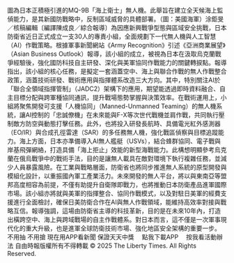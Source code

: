 圖為日本正積極引進的MQ-9B「海上衛士」無人機。此舉旨在建立全天候海上監偵能力，是其新國防戰略中，反制區域威脅的具體部署。（圖：美國海軍）涂鉅旻／核稿編輯〔編譯陳成良／綜合報導〕為因應新興戰爭型態與區域安全挑戰，日本防衛省近日正式成立一支30人的專責小組，全面規劃下一代無人機與人工智慧（AI）作戰策略。根據軍事新聞網站《Army Recognition》引述《亞洲商業展望》（Asian Business Outlook）報導，該小組的成立，被視為日本在汲取烏克蘭戰爭經驗後，強化國防科技自主研發、深化與美軍協同作戰能力的關鍵轉捩點。報導指出，該小組的核心任務，是擬定一套涵蓋空中、海上與聯合作戰的無人作戰整合政策，涵蓋技術研發、戰術應用與指揮體系改造三大方向。其中，特別關注AI於「聯合全領域指揮管制」（JADC2）架構下的應用，期望能透過即時資料融合、自主目標分配與跨軍種協同通訊，提升戰場態勢掌握與決策效率。在戰術運用上，小組將聚焦開發可支援「人機協同」（Manned-Unmanned Teaming）的無人機系統，讓AI控制的「忠誠僚機」在未來能與F-X等次世代戰機並肩作戰，共同執行壓制敵方防空與動態打擊任務。此外，也將投入研發長航時、具備電光紅外感測器（EO/IR）與合成孔徑雷達（SAR）的多任務無人機，強化戰區偵察與目標追蹤能力。海上方面，日本亦準備導入AI無人艦艇（USVs），結合蜂群協同、電子戰與岸基飛彈網絡，打造具備「海上拒止」效能的新型海戰能力。此構想明顯參考烏克蘭在俄烏戰爭中的戰術手法，目的是讓無人載具在敵對環境下執行複雜任務，並減少人員暴露風險。在工業與戰略層面，防衛省也將同步推進無人系統的原型開發與模組化設計，以重振國內軍工產業活力。未來開發的無人平台，將以與東南亞等盟邦高度相容為前提，不僅有助提升自衛隊即戰力，也將推動日本防衛產品進軍國際市場。該小組亦將就與美軍的指揮整合、協同作戰模式，以及對駐日美軍的經費支援進行全面檢討，確保日美防衛合作在AI與無人作戰領域，能維持高效率對接與戰略互信。報導強調，這場由防衛省主導的科技革新，目的是在未來10年內，打造出橫跨空中、海上與跨域戰場的自主作戰體系。對日本而言，這不僅是一次軍事現代化的重大升級，也是進軍全球防衛技術市場、強化地區安全架構的重要一步。
    不用抽 不用搶 現在用APP看新聞 保證天天中獎　
    點我下載APP　
    按我看活動辦法
自由時報版權所有不得轉載 © 2025 The Liberty Times. All Rights Reserved.